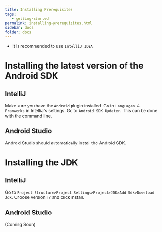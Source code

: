 ```yaml
---
title: Installing Prerequisites
tags:
   - getting-started
permalink: installing-prerequisites.html
sidebar: docs
folder: docs
---
```


- It is recommended to use `IntelliJ IDEA`

# Installing the latest version of the Android SDK

## IntelliJ

Make sure you have the `Android` plugin installed. Go to `Languages & Framworks` in IntelliJ's settings. Go to `Android SDK Updater`. This can be done with the command line.

## Android Studio

Android Studio should automatically install the Android SDK.

# Installing the JDK

## IntelliJ

Go to `Project Structure>Project Settings>Project>JDK>Add Sdk>Download Jdk`. Choose version 17 and click install.

## Android Studio

(Coming Soon)